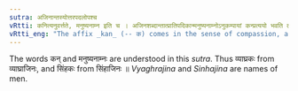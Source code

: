 ```yaml
---
sutra: अजिनान्तस्योत्तरपदलोपश्च
vRtti: कनित्यनुवर्त्तते, मनुष्यनाम्न इति च । अजिनशब्दान्तात्प्रातिपदिकान्मनुष्यनाम्नोऽनुकम्पायां कन्प्रत्ययो भवति तस्य चोत्तरपदलोपः ॥
vRtti_eng: "The affix _kan_ (-- क) comes in the sense of compassion, after a man-name ending in अजिन, and this second member is elided before the affix."
---
```

The words कन् and मनुष्यनाम्नः are understood in this _sutra_. Thus व्याघ्रकः from व्याघ्राजिनः, and सिंहकः from सिंहाजिनः ॥ _Vyaghrajina_ and _Sinhajina_ are names of men.
